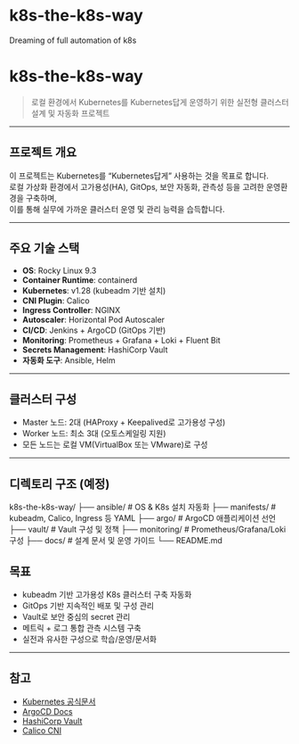 # k8s-the-k8s-way
Dreaming of full automation of k8s


# k8s-the-k8s-way

> 로컬 환경에서 Kubernetes를 Kubernetes답게 운영하기 위한 실전형 클러스터 설계 및 자동화 프로젝트

---

## 프로젝트 개요

이 프로젝트는 Kubernetes를 “Kubernetes답게” 사용하는 것을 목표로 합니다.  
로컬 가상화 환경에서 고가용성(HA), GitOps, 보안 자동화, 관측성 등을 고려한 운영환경을 구축하며,  
이를 통해 실무에 가까운 클러스터 운영 및 관리 능력을 습득합니다.

---

## 주요 기술 스택

- **OS**: Rocky Linux 9.3
- **Container Runtime**: containerd
- **Kubernetes**: v1.28 (kubeadm 기반 설치)
- **CNI Plugin**: Calico
- **Ingress Controller**: NGINX
- **Autoscaler**: Horizontal Pod Autoscaler
- **CI/CD**: Jenkins + ArgoCD (GitOps 기반)
- **Monitoring**: Prometheus + Grafana + Loki + Fluent Bit
- **Secrets Management**: HashiCorp Vault
- **자동화 도구**: Ansible, Helm

---

## 클러스터 구성

- Master 노드: 2대 (HAProxy + Keepalived로 고가용성 구성)
- Worker 노드: 최소 3대 (오토스케일링 지원)
- 모든 노드는 로컬 VM(VirtualBox 또는 VMware)로 구성

---

## 디렉토리 구조 (예정)

k8s-the-k8s-way/ 
  ├── ansible/ # OS & K8s 설치 자동화 
  ├── manifests/ # kubeadm, Calico, Ingress 등 YAML 
  ├── argo/ # ArgoCD 애플리케이션 선언 
  ├── vault/ # Vault 구성 및 정책 
  ├── monitoring/ # Prometheus/Grafana/Loki 구성 
  ├── docs/ # 설계 문서 및 운영 가이드 
  └── README.md

## 목표

- kubeadm 기반 고가용성 K8s 클러스터 구축 자동화
- GitOps 기반 지속적인 배포 및 구성 관리
- Vault로 보안 중심의 secret 관리
- 메트릭 + 로그 통합 관측 시스템 구축
- 실전과 유사한 구성으로 학습/운영/문서화

---

## 참고

- [Kubernetes 공식문서](https://kubernetes.io/ko/)
- [ArgoCD Docs](https://argo-cd.readthedocs.io/)
- [HashiCorp Vault](https://www.vaultproject.io/)
- [Calico CNI](https://docs.tigera.io/)
